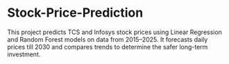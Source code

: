 # Stock-Price-Prediction
This project predicts TCS and Infosys stock prices using Linear Regression and Random Forest models on data from 2015–2025. It forecasts daily prices till 2030 and compares trends to determine the safer long-term investment.
